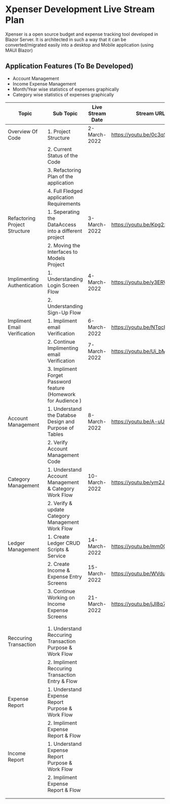 
# Xpenser Development Live Stream Plan 
Xpenser is a open source budget and expense tracking tool developed in Blazor Server. It is architected in such a way that it can be converted/migrated  easily into a desktop and Mobile application (using MAUI Blazor)

## Application Features (To Be Developed)
 - Account Management 
 - Income Expense Management 
 - Month/Year wise statistics of expenses graphically 
 - Category wise statistics of expenses graphically 


| **Topic**                     | **Sub Topic**                                                | **Live Stream Date** | **Stream URL** |
|-------------------------------|--------------------------------------------------------------|----------------------|----------------|
| Overview Of Code              | 1. Project Structure                                         | 2-March-2022         | https://youtu.be/0c3qSTAMPwY                |
|                               | 2. Current Status of the Code                                |                      |                |
|                               | 3. Refactoring Plan of the application                       |                      |                |
|                               | 4. Full Fledged application Requirements                     |                      |                |
| Refactoring Project Structure | 1. Seperating the DataAccess into a different project        | 3-March-2022         | https://youtu.be/Kpg2xRG9LsM               |
|                               | 2. Moving the Interfaces to Models Project                   |                      |                |                                  
| Implimenting Authentication   | 1. Understanding Login Screen Flow                           | 4-March-2022         | https://youtu.be/y3ERWFW_MuY               |
|                               | 2. Understanding Sign-Up Flow                                |                      |                | 
| Impliment Email Verification  | 1. Impliment email Verification                              | 6-March-2022         | https://youtu.be/NTqcIdEU8nk               | 
|                               | 2. Continue Implimenting email Verification                  | 7-March-2022         | https://youtu.be/Ui_bM3L00Pw              | 
|                               | 3. Impliment Forget Password feature (Homework for Audience )| 			          |                | 
| Account Management            | 1.  Understand the Databse Design and Purpose of Tables      | 8-March-2022         | https://youtu.be/A-uUY-PR1gQ               |
|                               | 2.  Verify Account Management Code                  		   |                      |                |
| Category Management           | 1. Understand Account Management & Category  Work Flow       | 10-March-2022         | https://youtu.be/ym2JrRBpToM               |
|                               | 2. Verify & update Category Management Work Flow             |                      |                |
| Ledger Management             | 1. Create Ledger CRUD Scripts & Service                      | 14-March-2022        | https://youtu.be/mm0QYqFVFdE                |
|                               | 2. Create Income & Expense Entry  Screens                    | 15-March-2022        | https://youtu.be/WVdudrBotgA               |
|                               | 3. Continue Working on Income Expense Screens                | 21-March-2022        | https://youtu.be/jJl8q7mgNDs               |
|                               |  											                   |                      |                |
|                               |                                                              |                      |                |
| Reccuring Transaction         | 1. Understand Reccuring Transaction Purpose & Work Flow      |                      |                |
|                               | 2. Impliment Reccuring Transaction Entry & Flow              |                      |                |
| Expense Report                | 1. Understand Expense Report Purpose & Work Flow             |                      |                |
|                               | 2. Impliment Expense Report & Flow                           |                      |                |
| Income Report                 | 1. Understand Expense Report Purpose & Work Flow             |                      |                |
|                               | 2. Impliment Expense Report & Flow                           |                      |                |
|                               |                                                              |                      |                |
|                               |                                                              |                      |                |


 

